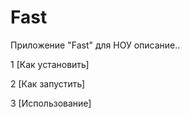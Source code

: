 # Fast

Приложение "Fast" для НОУ
описание..

1 [Как установить]

2 [Как запустить]

3 [Использование]
